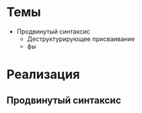 # Темы

* Продвинутый синтаксис
  * Деструктурирующее присваивание
  * фы





 # Реализация

## Продвинутый синтаксис

 ### 